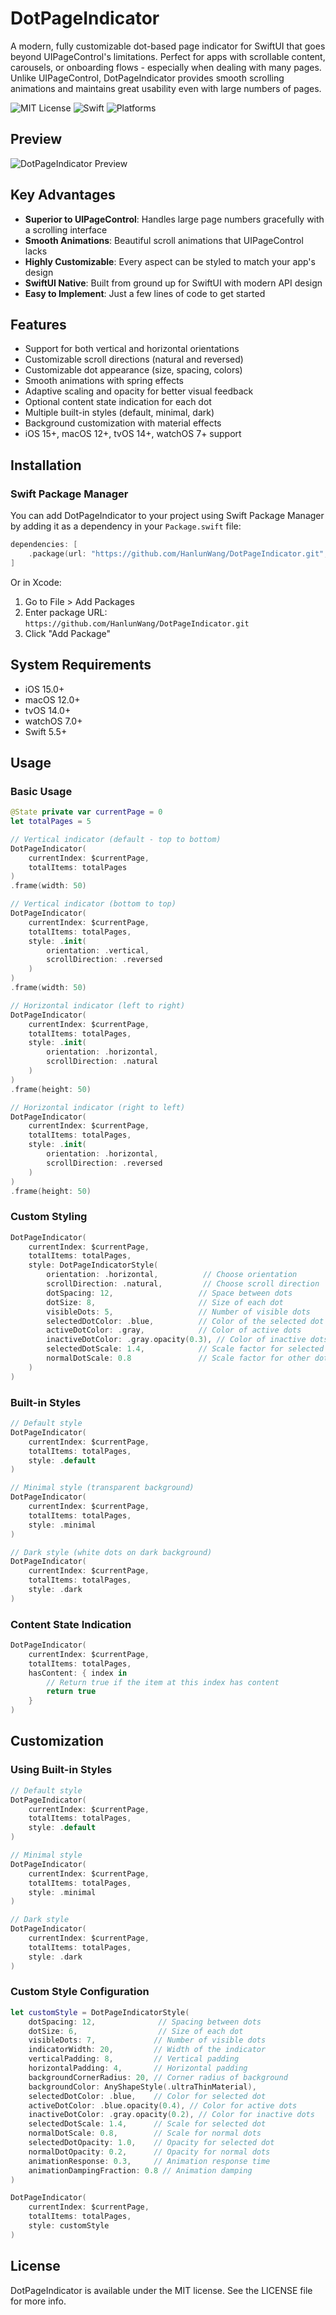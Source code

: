 # DotPageIndicator

A modern, fully customizable dot-based page indicator for SwiftUI that goes beyond UIPageControl's limitations. Perfect for apps with scrollable content, carousels, or onboarding flows - especially when dealing with many pages. Unlike UIPageControl, DotPageIndicator provides smooth scrolling animations and maintains great usability even with large numbers of pages.

![MIT License](https://img.shields.io/badge/license-MIT-blue.svg)
![Swift](https://img.shields.io/badge/swift-5.5%2B-orange.svg)
![Platforms](https://img.shields.io/badge/platforms-iOS%2015.0+%20|%20macOS%2012.0+%20|%20tvOS%2014.0+%20|%20watchOS%207.0+-brightgreen.svg)

## Preview

![DotPageIndicator Preview](preview.gif)

## Key Advantages

- **Superior to UIPageControl**: Handles large page numbers gracefully with a scrolling interface
- **Smooth Animations**: Beautiful scroll animations that UIPageControl lacks
- **Highly Customizable**: Every aspect can be styled to match your app's design
- **SwiftUI Native**: Built from ground up for SwiftUI with modern API design
- **Easy to Implement**: Just a few lines of code to get started

## Features

- Support for both vertical and horizontal orientations
- Customizable scroll directions (natural and reversed)
- Customizable dot appearance (size, spacing, colors)
- Smooth animations with spring effects
- Adaptive scaling and opacity for better visual feedback
- Optional content state indication for each dot
- Multiple built-in styles (default, minimal, dark)
- Background customization with material effects
- iOS 15+, macOS 12+, tvOS 14+, watchOS 7+ support

## Installation

### Swift Package Manager

You can add DotPageIndicator to your project using Swift Package Manager by adding it as a dependency in your `Package.swift` file:

```swift
dependencies: [
    .package(url: "https://github.com/HanlunWang/DotPageIndicator.git", from: "1.0.0")
]
```

Or in Xcode:

1. Go to File > Add Packages
2. Enter package URL: `https://github.com/HanlunWang/DotPageIndicator.git`
3. Click "Add Package"

## System Requirements

- iOS 15.0+
- macOS 12.0+
- tvOS 14.0+
- watchOS 7.0+
- Swift 5.5+

## Usage

### Basic Usage

```swift
@State private var currentPage = 0
let totalPages = 5

// Vertical indicator (default - top to bottom)
DotPageIndicator(
    currentIndex: $currentPage,
    totalItems: totalPages
)
.frame(width: 50)

// Vertical indicator (bottom to top)
DotPageIndicator(
    currentIndex: $currentPage,
    totalItems: totalPages,
    style: .init(
        orientation: .vertical,
        scrollDirection: .reversed
    )
)
.frame(width: 50)

// Horizontal indicator (left to right)
DotPageIndicator(
    currentIndex: $currentPage,
    totalItems: totalPages,
    style: .init(
        orientation: .horizontal,
        scrollDirection: .natural
    )
)
.frame(height: 50)

// Horizontal indicator (right to left)
DotPageIndicator(
    currentIndex: $currentPage,
    totalItems: totalPages,
    style: .init(
        orientation: .horizontal,
        scrollDirection: .reversed
    )
)
.frame(height: 50)
```

### Custom Styling

```swift
DotPageIndicator(
    currentIndex: $currentPage,
    totalItems: totalPages,
    style: DotPageIndicatorStyle(
        orientation: .horizontal,          // Choose orientation
        scrollDirection: .natural,         // Choose scroll direction
        dotSpacing: 12,                   // Space between dots
        dotSize: 8,                       // Size of each dot
        visibleDots: 5,                   // Number of visible dots
        selectedDotColor: .blue,          // Color of the selected dot
        activeDotColor: .gray,            // Color of active dots
        inactiveDotColor: .gray.opacity(0.3), // Color of inactive dots
        selectedDotScale: 1.4,            // Scale factor for selected dot
        normalDotScale: 0.8               // Scale factor for other dots
    )
)
```

### Built-in Styles

```swift
// Default style
DotPageIndicator(
    currentIndex: $currentPage,
    totalItems: totalPages,
    style: .default
)

// Minimal style (transparent background)
DotPageIndicator(
    currentIndex: $currentPage,
    totalItems: totalPages,
    style: .minimal
)

// Dark style (white dots on dark background)
DotPageIndicator(
    currentIndex: $currentPage,
    totalItems: totalPages,
    style: .dark
)
```

### Content State Indication

```swift
DotPageIndicator(
    currentIndex: $currentPage,
    totalItems: totalPages,
    hasContent: { index in
        // Return true if the item at this index has content
        return true
    }
)
```

## Customization

### Using Built-in Styles

```swift
// Default style
DotPageIndicator(
    currentIndex: $currentPage,
    totalItems: totalPages,
    style: .default
)

// Minimal style
DotPageIndicator(
    currentIndex: $currentPage,
    totalItems: totalPages,
    style: .minimal
)

// Dark style
DotPageIndicator(
    currentIndex: $currentPage,
    totalItems: totalPages,
    style: .dark
)
```

### Custom Style Configuration

```swift
let customStyle = DotPageIndicatorStyle(
    dotSpacing: 12,              // Spacing between dots
    dotSize: 6,                  // Size of each dot
    visibleDots: 7,             // Number of visible dots
    indicatorWidth: 20,         // Width of the indicator
    verticalPadding: 8,         // Vertical padding
    horizontalPadding: 4,       // Horizontal padding
    backgroundCornerRadius: 20, // Corner radius of background
    backgroundColor: AnyShapeStyle(.ultraThinMaterial),
    selectedDotColor: .blue,    // Color for selected dot
    activeDotColor: .blue.opacity(0.4), // Color for active dots
    inactiveDotColor: .gray.opacity(0.2), // Color for inactive dots
    selectedDotScale: 1.4,      // Scale for selected dot
    normalDotScale: 0.8,        // Scale for normal dots
    selectedDotOpacity: 1.0,    // Opacity for selected dot
    normalDotOpacity: 0.2,      // Opacity for normal dots
    animationResponse: 0.3,     // Animation response time
    animationDampingFraction: 0.8 // Animation damping
)

DotPageIndicator(
    currentIndex: $currentPage,
    totalItems: totalPages,
    style: customStyle
)
```

## License

DotPageIndicator is available under the MIT license. See the LICENSE file for more info.
